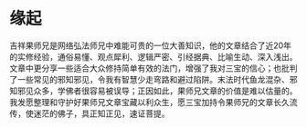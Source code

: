 # 缘起

吉祥果师兄是网络弘法师兄中难能可贵的一位大善知识，他的文章结合了近20年的实修经验，通俗易懂、观点犀利、逻辑严密、引经据典、比喻生动、深入浅出。文章中更分享一些适合大众修持简单有效的法门，增强了我对三宝的信心；也批判了一些常见的邪知邪见，令我有智慧少走弯路和避过陷阱。末法时代鱼龙混杂、邪知邪见众多，学佛者很容易被误导；正因如此，果师兄文章的价值是难以估量的。 我发愿整理和守护好果师兄文章宝藏以利众生，愿三宝加持令果师兄的文章长久流传，使迷茫的佛子，具正知正见，速证菩提。

# 



